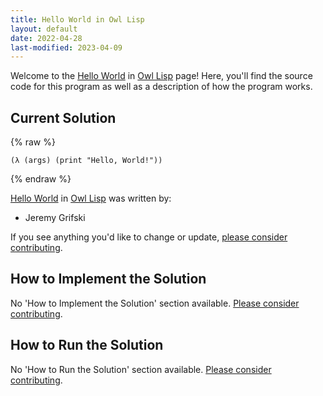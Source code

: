 ```yaml
---
title: Hello World in Owl Lisp
layout: default
date: 2022-04-28
last-modified: 2023-04-09
---
```


Welcome to the [Hello World](https://sampleprograms.io/projects/hello-world) in [Owl Lisp](https://sampleprograms.io/languages/owl-lisp) page! Here, you'll find the source code for this program as well as a description of how the program works.

## Current Solution

{% raw %}

```owl lisp
(λ (args) (print "Hello, World!"))
```

{% endraw %}

[Hello World](https://sampleprograms.io/projects/hello-world) in [Owl Lisp](https://sampleprograms.io/languages/owl-lisp) was written by:

- Jeremy Grifski

If you see anything you'd like to change or update, [please consider contributing](https://github.com/TheRenegadeCoder/sample-programs).

## How to Implement the Solution

No 'How to Implement the Solution' section available. [Please consider contributing](https://github.com/TheRenegadeCoder/sample-programs-website).

## How to Run the Solution

No 'How to Run the Solution' section available. [Please consider contributing](https://github.com/TheRenegadeCoder/sample-programs-website).